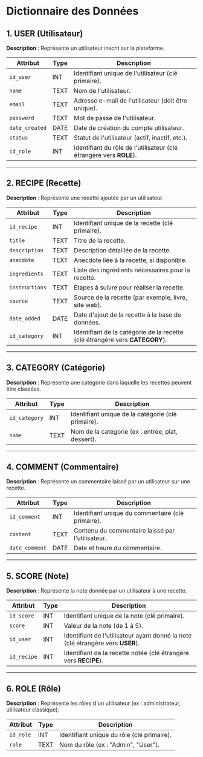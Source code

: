 # Dictionnaire des Données

## 1. USER (Utilisateur)
**Description** : Représente un utilisateur inscrit sur la plateforme.

| **Attribut**    | **Type**  | **Description**                               |
|-----------------|-----------|-----------------------------------------------|
| `id_user`       | INT       | Identifiant unique de l'utilisateur (clé primaire). |
| `name`          | TEXT      | Nom de l'utilisateur.                        |
| `email`         | TEXT      | Adresse e-mail de l'utilisateur (doit être unique). |
| `password`      | TEXT      | Mot de passe de l'utilisateur.               |
| `date_created`  | DATE      | Date de création du compte utilisateur.      |
| `status`        | TEXT      | Statut de l'utilisateur (actif, inactif, etc.). |
| `id_role`       | INT       | Identifiant du rôle de l'utilisateur (clé étrangère vers **ROLE**). |

---

## 2. RECIPE (Recette)
**Description** : Représente une recette ajoutée par un utilisateur.

| **Attribut**    | **Type**  | **Description**                               |
|-----------------|-----------|-----------------------------------------------|
| `id_recipe`     | INT       | Identifiant unique de la recette (clé primaire). |
| `title`         | TEXT      | Titre de la recette.                         |
| `description`   | TEXT      | Description détaillée de la recette.         |
| `anecdote`      | TEXT      | Anecdote liée à la recette, si disponible.    |
| `ingredients`   | TEXT      | Liste des ingrédients nécessaires pour la recette. |
| `instructions`  | TEXT      | Étapes à suivre pour réaliser la recette.    |
| `source`        | TEXT      | Source de la recette (par exemple, livre, site web). |
| `date_added`    | DATE      | Date d'ajout de la recette à la base de données. |
| `id_category`   | INT       | Identifiant de la catégorie de la recette (clé étrangère vers **CATEGORY**). |

---

## 3. CATEGORY (Catégorie)
**Description** : Représente une catégorie dans laquelle les recettes peuvent être classées.

| **Attribut**    | **Type**  | **Description**                               |
|-----------------|-----------|-----------------------------------------------|
| `id_category`   | INT       | Identifiant unique de la catégorie (clé primaire). |
| `name`          | TEXT      | Nom de la catégorie (ex : entrée, plat, dessert). |

---

## 4. COMMENT (Commentaire)
**Description** : Représente un commentaire laissé par un utilisateur sur une recette.

| **Attribut**    | **Type**  | **Description**                               |
|-----------------|-----------|-----------------------------------------------|
| `id_comment`    | INT       | Identifiant unique du commentaire (clé primaire). |
| `content`       | TEXT      | Contenu du commentaire laissé par l'utilisateur. |
| `date_comment`  | DATE      | Date et heure du commentaire.                 |

---

## 5. SCORE (Note)
**Description** : Représente la note donnée par un utilisateur à une recette.

| **Attribut**    | **Type**  | **Description**                               |
|-----------------|-----------|-----------------------------------------------|
| `id_score`      | INT       | Identifiant unique de la note (clé primaire). |
| `score`         | INT       | Valeur de la note (de 1 à 5).                 |
| `id_user`       | INT       | Identifiant de l'utilisateur ayant donné la note (clé étrangère vers **USER**). |
| `id_recipe`     | INT       | Identifiant de la recette notée (clé étrangère vers **RECIPE**). |

---

## 6. ROLE (Rôle)
**Description** : Représente les rôles d'un utilisateur (ex : administrateur, utilisateur classique).

| **Attribut**    | **Type**  | **Description**                               |
|-----------------|-----------|-----------------------------------------------|
| `id_role`       | INT       | Identifiant unique du rôle (clé primaire).    |
| `role`          | TEXT      | Nom du rôle (ex : "Admin", "User").           |
